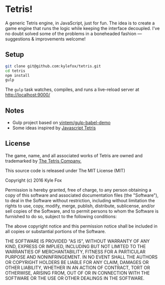 # Tetris!

A generic Tetris engine, in JavaScript, just for fun. The idea is to create a game engine that runs the logic while keeping the interface decoupled. I've no doubt solved some of the problems in a boneheaded fashion — suggestions & improvements welcome!

## Setup

```bash
git clone git@github.com:kylefox/tetris.git
cd tetris
npm install
gulp
```

The `gulp` task watches, compiles, and runs a live-reload server at [http://localhost:9000/](http://localhost:9000/)

## Notes

* Gulp project based on [vintem/gulp-babel-demo](https://github.com/vintem/gulp-babel-demo)
* Some ideas inspired by [Javascript Tetris](http://codeincomplete.com/posts/2011/10/10/javascript_tetris/)


## License

The game, name, and all associated works of Tetris are owned and trademarked by [The Tetris Company.](http://tetris.com/)

This source code is released under The MIT License (MIT)

Copyright (c) 2016 Kyle Fox

Permission is hereby granted, free of charge, to any person obtaining a copy
of this software and associated documentation files (the "Software"), to deal
in the Software without restriction, including without limitation the rights
to use, copy, modify, merge, publish, distribute, sublicense, and/or sell
copies of the Software, and to permit persons to whom the Software is
furnished to do so, subject to the following conditions:

The above copyright notice and this permission notice shall be included in all
copies or substantial portions of the Software.

THE SOFTWARE IS PROVIDED "AS IS", WITHOUT WARRANTY OF ANY KIND, EXPRESS OR
IMPLIED, INCLUDING BUT NOT LIMITED TO THE WARRANTIES OF MERCHANTABILITY,
FITNESS FOR A PARTICULAR PURPOSE AND NONINFRINGEMENT. IN NO EVENT SHALL THE
AUTHORS OR COPYRIGHT HOLDERS BE LIABLE FOR ANY CLAIM, DAMAGES OR OTHER
LIABILITY, WHETHER IN AN ACTION OF CONTRACT, TORT OR OTHERWISE, ARISING FROM,
OUT OF OR IN CONNECTION WITH THE SOFTWARE OR THE USE OR OTHER DEALINGS IN THE
SOFTWARE.
